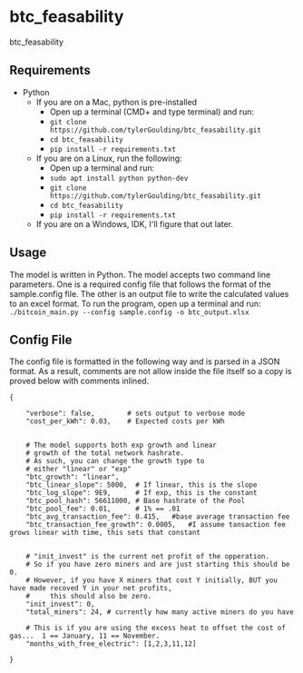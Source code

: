 # btc_feasability

btc_feasability


## Requirements

* Python
	* If you are on a Mac, python is pre-installed
		* Open up a terminal (CMD+<space> and type terminal) and run:
		* `git clone https://github.com/tylerGoulding/btc_feasability.git`
		*  `cd btc_feasability`
		* `pip install -r requirements.txt`
	* If you are on a Linux, run the following:
		* Open up a terminal and run:
		* `sudo apt install python python-dev` 
		* `git clone https://github.com/tylerGoulding/btc_feasability.git`
		*  `cd btc_feasability`
		* `pip install -r requirements.txt`
	* If you are on a Windows, IDK, I'll figure that out later.

## Usage

The model is written in Python. The model accepts two command line parameters. One is a required config file that follows the format of the sample.config file. The other is an output file to write the calculated values to an excel format.
To run the program, open up a terminal and run: 
`./bitcoin_main.py --config sample.config -o btc_output.xlsx`

## Config File
The config file is formatted in the following way and is parsed in a JSON format. As a result, comments are not allow inside the file itself so a copy is proved below with comments inlined.

```
{

    "verbose": false,        # sets output to verbose mode   
    "cost_per_kWh": 0.03,    # Expected costs per kWh


	# The model supports both exp growth and linear 
	# growth of the total network hashrate. 
	# As such, you can change the growth type to 
	# either "linear" or "exp"
    "btc_growth": "linear",      
    "btc_linear_slope": 5000,  # If linear, this is the slope
    "btc_log_slope": 9E9,      # If exp, this is the constant
    "btc_pool_hash": 56611000, # Base hashrate of the Pool
    "btc_pool_fee": 0.01,      # 1% == .01
    "btc_avg_transaction_fee": 0.415,   #base average transaction fee
    "btc_transaction_fee_growth": 0.0005,   #I assume tansaction fee grows linear with time, this sets that constant


    # "init_invest" is the current net profit of the opperation.
    # So if you have zero miners and are just starting this should be 0.
    # However, if you have X miners that cost Y initially, BUT you have made recoved Y in your net profits, 
    #     this should also be zero.
    "init_invest": 0,    
    "total_miners": 24, # currently how many active miners do you have
    
    # This is if you are using the excess heat to offset the cost of gas...  1 == January, 11 == November.
    "months_with_free_electric": [1,2,3,11,12]

}
```

